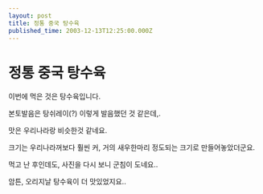 ```yaml
---
layout: post
title: 정통 중국 탕수육
published_time: 2003-12-13T12:25:00.000Z
---
```


# 정통 중국 탕수육



이번에 먹은 것은 탕수육입니다.

본토발음은 탕쉬레이(?) 이렇게 발음했던 것 같은데,.

맛은 우리나라랑 비슷한것 같네요.

크기는 우리나라꺼보다 훨씬 커, 거의 새우한마리 정도되는 크기로 만들어놓았더군요.

먹고 난 후인데도, 사진을 다시 보니 군침이 도네요..

암튼, 오리지날 탕수육이 더 맛있었지요..

